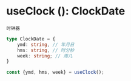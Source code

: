 # useClock (): ClockDate

`时钟器`

```typescript
type ClockDate = {
    ymd: string, // 年月日
    hms: string, // 时分秒
    week: string; // 周几
}

const {ymd, hms, week} = useClock();
```
